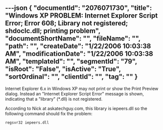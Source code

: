 ---json
{
  "documentId": "2076071730",
  "title": "Windows XP PROBLEM: Internet Explorer Script Error; Error 608; Library not registered; shdoclc.dll; printing problem",
  "documentShortName": "",
  "fileName": "",
  "path": "",
  "createDate": "1/22/2006 10:03:38 AM",
  "modificationDate": "1/22/2006 10:03:38 AM",
  "templateId": "",
  "segmentId": "79",
  "isRoot": "False",
  "isActive": "True",
  "sortOrdinal": "",
  "clientId": "",
  "tag": ""
}
---

Internet Explorer 6.x in Windows XP may not print or show the Print Preview dialog. Instead an &quot;Internet Explorer Script Error&quot; message is shown, indicating that a &quot;library&quot; (*.dll) is not registered.

According to Nick at askatechguy.com, this library is iepeers.dll so the following command should fix the problem:

    regsvr32 iepeers.dll
